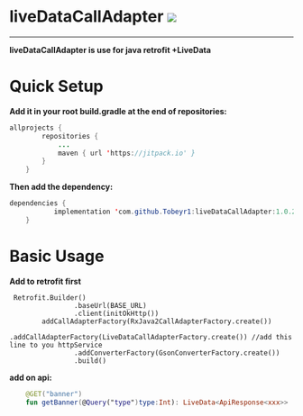 # liveDataCallAdapter [![](https://jitpack.io/v/Tobeyr1/liveDataCallAdapter.svg)](https://jitpack.io/#Tobeyr1/liveDataCallAdapter)
---------------------------
**liveDataCallAdapter is use for java retrofit +LiveData**

# Quick Setup
**Add it in your root build.gradle at the end of repositories:**

```java
allprojects {
		repositories {
			...
			maven { url 'https://jitpack.io' }
		}
	}
```
**Then add the dependency:**
```java
dependencies {
	       implementation 'com.github.Tobeyr1:liveDataCallAdapter:1.0.2'
	}
```
# Basic Usage
**Add to retrofit first**
```kotin
 Retrofit.Builder()
                .baseUrl(BASE_URL)
                .client(initOkHttp())
		addCallAdapterFactory(RxJava2CallAdapterFactory.create())
                .addCallAdapterFactory(LiveDataCallAdapterFactory.create()) //add this line to you httpService
                .addConverterFactory(GsonConverterFactory.create())
                .build()
```
**add on api:**

```kotlin
    @GET("banner")
    fun getBanner(@Query("type")type:Int): LiveData<ApiResponse<xxx>>
```
